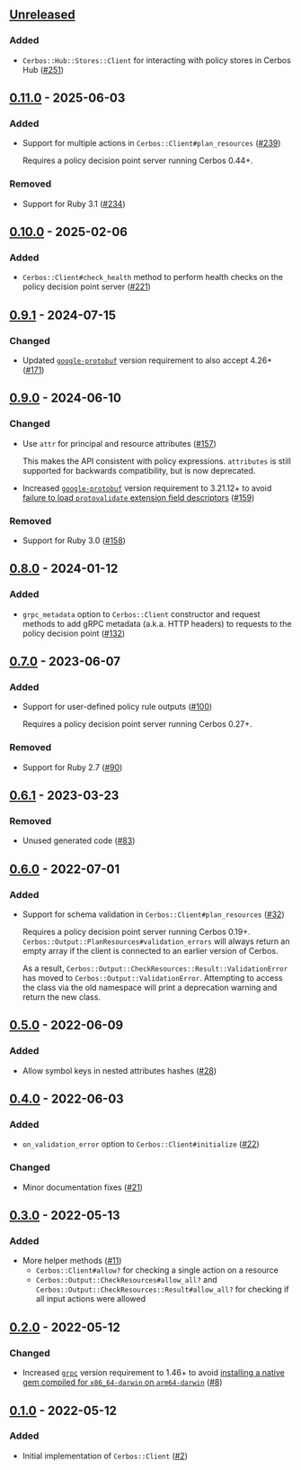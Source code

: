 ## [Unreleased]

### Added

- `Cerbos::Hub::Stores::Client` for interacting with policy stores in Cerbos Hub ([#251](https://github.com/cerbos/cerbos-sdk-ruby/pull/251))

## [0.11.0] - 2025-06-03

### Added

- Support for multiple actions in `Cerbos::Client#plan_resources` ([#239](https://github.com/cerbos/cerbos-sdk-ruby/pull/239))

  Requires a policy decision point server running Cerbos 0.44+.

### Removed

- Support for Ruby 3.1 ([#234](https://github.com/cerbos/cerbos-sdk-ruby/pull/234))

## [0.10.0] - 2025-02-06

### Added

- `Cerbos::Client#check_health` method to perform health checks on the policy decision point server ([#221](https://github.com/cerbos/cerbos-sdk-ruby/pull/221))

## [0.9.1] - 2024-07-15

### Changed

- Updated [`google-protobuf`] version requirement to also accept 4.26+ ([#171](https://github.com/cerbos/cerbos-sdk-ruby/pull/171))

## [0.9.0] - 2024-06-10

### Changed

- Use `attr` for principal and resource attributes ([#157](https://github.com/cerbos/cerbos-sdk-ruby/pull/157))

  This makes the API consistent with policy expressions.
  `attributes` is still supported for backwards compatibility, but is now deprecated.

- Increased [`google-protobuf`] version requirement to 3.21.12+ to avoid [failure to load `protovalidate` extension field descriptors](https://github.com/protocolbuffers/upb/pull/1034) ([#159](https://github.com/cerbos/cerbos-sdk-ruby/pull/159))

### Removed

- Support for Ruby 3.0 ([#158](https://github.com/cerbos/cerbos-sdk-ruby/pull/158))

## [0.8.0] - 2024-01-12

### Added

- `grpc_metadata` option to `Cerbos::Client` constructor and request methods to add gRPC metadata (a.k.a. HTTP headers) to requests to the policy decision point ([#132](https://github.com/cerbos/cerbos-sdk-ruby/pull/132))

## [0.7.0] - 2023-06-07

### Added

- Support for user-defined policy rule outputs ([#100](https://github.com/cerbos/cerbos-sdk-ruby/pull/100))

  Requires a policy decision point server running Cerbos 0.27+.

### Removed

- Support for Ruby 2.7 ([#90](https://github.com/cerbos/cerbos-sdk-ruby/pull/90))

## [0.6.1] - 2023-03-23

### Removed

- Unused generated code ([#83](https://github.com/cerbos/cerbos-sdk-ruby/pull/83))

## [0.6.0] - 2022-07-01

### Added

- Support for schema validation in `Cerbos::Client#plan_resources` ([#32](https://github.com/cerbos/cerbos-sdk-ruby/pull/32))

  Requires a policy decision point server running Cerbos 0.19+.
  `Cerbos::Output::PlanResources#validation_errors` will always return an empty array if the client is connected to an earlier version of Cerbos.

  As a result, `Cerbos::Output::CheckResources::Result::ValidationError` has moved to `Cerbos::Output::ValidationError`.
  Attempting to access the class via the old namespace will print a deprecation warning and return the new class.

## [0.5.0] - 2022-06-09

### Added

- Allow symbol keys in nested attributes hashes ([#28](https://github.com/cerbos/cerbos-sdk-ruby/pull/28))

## [0.4.0] - 2022-06-03

### Added

- `on_validation_error` option to `Cerbos::Client#initialize` ([#22](https://github.com/cerbos/cerbos-sdk-ruby/pull/22))

### Changed

- Minor documentation fixes ([#21](https://github.com/cerbos/cerbos-sdk-ruby/pull/21))

## [0.3.0] - 2022-05-13

### Added

- More helper methods ([#11](https://github.com/cerbos/cerbos-sdk-ruby/pull/11))
  - `Cerbos::Client#allow?` for checking a single action on a resource
  - `Cerbos::Output::CheckResources#allow_all?` and `Cerbos::Output::CheckResources::Result#allow_all?` for checking if all input actions were allowed

## [0.2.0] - 2022-05-12

### Changed

- Increased [`grpc`] version requirement to 1.46+ to avoid [installing a native gem compiled for `x86_64-darwin` on `arm64-darwin`](https://github.com/grpc/grpc/issues/29100) ([#8](https://github.com/cerbos/cerbos-sdk-ruby/pull/8))

## [0.1.0] - 2022-05-12

### Added

- Initial implementation of `Cerbos::Client` ([#2](https://github.com/cerbos/cerbos-sdk-ruby/pull/2))

[Unreleased]: https://github.com/cerbos/cerbos-sdk-ruby/compare/v0.11.0...HEAD
[0.11.0]: https://github.com/cerbos/cerbos-sdk-ruby/compare/v0.10.0...v0.11.0
[0.10.0]: https://github.com/cerbos/cerbos-sdk-ruby/compare/v0.9.1...v0.10.0
[0.9.1]: https://github.com/cerbos/cerbos-sdk-ruby/compare/v0.9.0...v0.9.1
[0.9.0]: https://github.com/cerbos/cerbos-sdk-ruby/compare/v0.8.0...v0.9.0
[0.8.0]: https://github.com/cerbos/cerbos-sdk-ruby/compare/v0.7.0...v0.8.0
[0.7.0]: https://github.com/cerbos/cerbos-sdk-ruby/compare/v0.6.1...v0.7.0
[0.6.1]: https://github.com/cerbos/cerbos-sdk-ruby/compare/v0.6.0...v0.6.1
[0.6.0]: https://github.com/cerbos/cerbos-sdk-ruby/compare/v0.5.0...v0.6.0
[0.5.0]: https://github.com/cerbos/cerbos-sdk-ruby/compare/v0.4.0...v0.5.0
[0.4.0]: https://github.com/cerbos/cerbos-sdk-ruby/compare/v0.3.0...v0.4.0
[0.3.0]: https://github.com/cerbos/cerbos-sdk-ruby/compare/v0.2.0...v0.3.0
[0.2.0]: https://github.com/cerbos/cerbos-sdk-ruby/compare/v0.1.0...v0.2.0
[0.1.0]: https://github.com/cerbos/cerbos-sdk-ruby/compare/4481009e9dec2e1e6a2df8ea2f828690ceabbefc...v0.1.0
[`google-protobuf`]: https://rubygems.org/gems/google-protobuf
[`grpc`]: https://rubygems.org/gems/grpc
